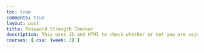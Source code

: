 ```yaml
---
toc: true
comments: true
layout: post
title: Password Strength Checker
description: This uses JS and HTMl to check whether or not you are using a strong password.
courses: { csa: {week: 2} }
---
```


<html>
<head>
    <style>
        .strength-bar {
            width: 100px;
            height: 20px;
            margin-top: 5px;
            transition: width 0.3s;
        }
        .very-weak { background-color: red; }
        .weak { background-color: orange; }
        .moderate { background-color: yellow; }
        .strong { background-color: green; }
    </style>
    <script>
        function vardyPassStrength(password) {
            const strengthBar = document.getElementById("strength-bar");
            const strengthIndicator = document.getElementById("strength-indicator");
            const suggestions = document.getElementById("suggestions");

            const hasUpperCase = /[A-Z]/.test(password);
            const hasLowerCase = /[a-z]/.test(password);
            const hasNumbers = /\d/.test(password);
            const hasSpecialChars = /[!@#$%^&*()_+{}\[\]:;<>,.?~\\/-]/.test(password);
            const isLongEnough = password.length >= 8;

            let strength = 0;

            if (hasUpperCase) strength++;
            if (hasLowerCase) strength++;
            if (hasNumbers) strength++;
            if (hasSpecialChars) strength++;
            if (isLongEnough) strength++;

            strengthBar.className = "strength-bar";
            suggestions.textContent = ""; // Clear previous suggestions
            
            if (strength === 0) {
                strengthBar.style.width = "25%";
                strengthBar.classList.add("very-weak");
                suggestions.textContent = "Add uppercase letters, lowercase letters, numbers, and special characters.";
            } else if (strength <= 2) {
                strengthBar.style.width = "50%";
                strengthBar.classList.add("weak");
                if (!hasUpperCase) suggestions.textContent += "Add uppercase letters. ";
                if (!hasLowerCase) suggestions.textContent += "Add lowercase letters. ";
                if (!hasNumbers) suggestions.textContent += "Add numbers. ";
                if (!hasSpecialChars) suggestions.textContent += "Add special characters.";
            } else if (strength <= 4) {
                strengthBar.style.width = "75%";
                strengthBar.classList.add("moderate");
                if (!hasNumbers) suggestions.textContent += "Add numbers. ";
                if (!hasSpecialChars) suggestions.textContent += "Add special characters.";
            } else {
                strengthBar.style.width = "100%";
                strengthBar.classList.add("strong");
            }

            strengthIndicator.textContent = suggestions.textContent ? "Suggestions: " + suggestions.textContent : "";
        }

        function JSPasswordInput() {
            const password = document.getElementById("password").value;
            vardyPassStrength(password);
        }
    </script>
</head>
<body>
    <label for="password">Enter your password:</label>
    <input type="text" id="password" placeholder="Enter your password" oninput="JSPasswordInput()">
    <div id="strength-indicator"></div>
    <div id="strength-bar"></div>
    <div id="suggestions"></div>
</body>
</html>
